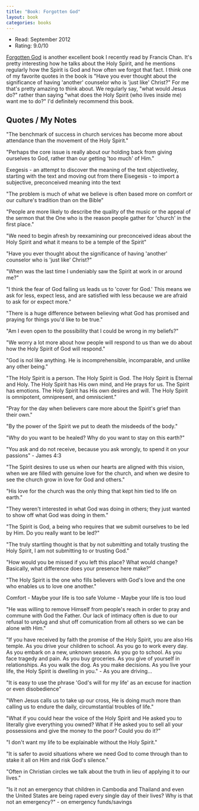 ```yaml
---
title: "Book: Forgotten God"
layout: book
categories: books
---
```


* Read: September 2012
* Rating: 9.0/10

[Forgotten God](http://www.amazon.com/dp/1434767957?tag=parker08-20) is another excellent book I recently read by Francis Chan. It's pretty interesting how he talks about the Holy Spirit, and he mentions regularly how the Spirit is God and how often we forgot that fact. I think one of my favorite quotes in the book is "Have you ever thought about the significance of having 'another' counselor who is 'just like' Christ?" For me that's pretty amazing to think about. We regularly say, "what would Jesus do?" rather than saying "what does the Holy Spirit (who lives inside me) want me to do?" I'd definitely recommend this book.

## Quotes / My Notes

"The benchmark of success in church services has become more about attendance than the movement of the Holy Spirit."

"Perhaps the core issue is really about our holding back from giving ourselves to God, rather than our getting 'too much' of Him."

Exegesis - an attempt to discover the meaning of the text objectiveley, starting with the text and moving out from there
Eisegesis - to import a subjective, preconceived meaning into the text

"The problem is much of what we believe is often based more on comfort or our culture's tradition than on the Bible"

"People are more likely to describe the quality of the music or the appeal of the sermon that the One who is the reason people gather for 'church' in the first place."

"We need to begin afresh by reexamining our preconceived ideas about the Holy Spirit and what it means to be a temple of the Spirit"

"Have you ever thought about the significance of having 'another' counselor who is 'just like' Christ?"

"When was the last time I undeniably saw the Spirit at work in or around me?"

"I think the fear of God failing us leads us to 'cover for God.' This means we ask for less, expect less, and are satisfied with less because we are afraid to ask for or expect more."

"There is a huge difference between believing what God has promised and praying for things you'd like to be true."

"Am I even open to the possibility that I could be wrong in my beliefs?"

"We worry a lot more about how people will respond to us than we do about how the Holy Spirit of God will respond."

"God is nol like anything. He is incomprehensible, incomparable, and unlike any other being."

"The Holy Spirit is a person. The Holy Spirit is God. The Holy Spirit is Eternal and Holy. The Holy Spirit has His own mind, and He prays for us. The Spirit has emotions. The Holy Spirit has His own desires and will. The Holy Spirit is omnipotent, omnipresent, and omniscient."

"Pray for the day when believers care more about the Spirit's grief than their own."

"By the power of the Spirit we put to death the misdeeds of the body."

"Why do you want to be healed? Why do you want to stay on this earth?"

"You ask and do not receive, because you ask wrongly, to spend it on your passions" - James 4:3

"The Spirit desires to use us when our hearts are aligned with this vision, when we are filled with genuine love for the church, and when we desire to see the church grow in love for God and others."

"His love for the church was the only thing that kept him tied to life on earth."

"They weren't interested in what God was doing in others; they just wanted to show off what God was doing in them."

"The Spirit is God, a being who requires that we submit ourselves to be led by Him. Do you really want to be led?"

"The truly startling thought is that by not submitting and totally trusting the Holy Spirit, I am not submitting to or trusting God."

"How would you be missed if you left this place? What would change? Basically, what difference does your presence here make?"

"The Holy Spirit is the one who fills believers with God's love and the one who enables us to love one another."

Comfort - Maybe your life is too safe
Volume - Maybe your life is too loud

"He was willing to remove Himself from people's reach in order to pray and commune with God the Father. Our lack of intimacy often is due to our refusal to unplug and shut off comunication from all others so we can be alone with Him."

"If you have received by faith the promise of the Holy Spirit, you are also His temple. As you drive your children to school. As you go to work every day. As you embark on a new, unknown season. As you go to school. As you face tragedy and pain. As you buy groceries. As you give of yourself in relationships. As you walk the dog. As you make decisions. As you live your life, the Holy Spirit is dwelling in you." - As you are driving...

"It is easy to use the phrase 'God's will for my life' as an excuse for inaction or even disobedience"

"When Jesus calls us to take up our cross, He is doing much more than calling us to endure the daily, circumstantial troubles of life."

"What if you could hear the voice of the Holy Spirit and He asked you to literally give everything you owned? What if He asked you to sell all your possessions and give the money to the poor? Could you do it?"

"I don't want my life to be explainable without the Holy Spirit."

"It is safer to avoid situations where we need God to come through than to stake it all on Him and risk God's silence."

"Often in Christian circles we talk about the truth in lieu of applying it to our lives."

"Is it not an emergency that children in Cambodia and Thailand and even the United States are being raped every single day of their lives? Why is that not an emergency?" - on emergency funds/savings
